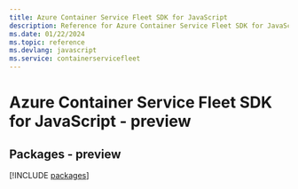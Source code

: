 ```yaml
---
title: Azure Container Service Fleet SDK for JavaScript
description: Reference for Azure Container Service Fleet SDK for JavaScript
ms.date: 01/22/2024
ms.topic: reference
ms.devlang: javascript
ms.service: containerservicefleet
---
```

# Azure Container Service Fleet SDK for JavaScript - preview
## Packages - preview
[!INCLUDE [packages](container-service-fleet-index.md)]